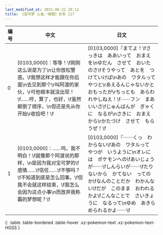```yaml
---
last_modified_at: 2021-06-22 20:12
title: 《宝可梦 心金／魂银》文本 117
---
```

| 编号 | 中文 | 日文 |
| ---- | ---- | ---- |
| 0 | [0103,0000]：等等！\f刚刚这么说是为了\n让你放松警惑。\f我想这样才能跟在你后面\n去见到那个\r叫阿渡的家伙，\r可他根本就没出现！\f……哼，算了，也好，\f虽然颠倒了顺序，\n但还是先从你开始\r收拾吧！\f | [0103,0000]『まてよ！\fさっきは　ああいって　おまえを\nゆだん　させて　おいたのさ\fそうやって　あとを　つけていけば\nあの　ワタルって　やつと\rあえるんじゃないかと　おもったが\rちっとも　あらわれやしねえ！\f⋯⋯フン　まあ　いいさ\fじゅんばんが　ぎゃくに　なるが\nさきに　おまえから\rかたづけ　させて　もらうぜ！\f |
| 1 | [0103,0000]：……呜，我不明白！\f就像那个阿渡说的那样，\n是因为我对宝可梦的\f感情……\f信任……\f不够吗？\f不知道到底是怎么回事。\f但我不会就这样结束，\f我怎么会因为这点小事\n而放弃我称霸的梦想呢？\f | [0103,0000]『⋯⋯くっ　わからない\fあの　ワタルって　やつが　いうように\nオレには　ポケモンへの\fあいじょうが⋯⋯\fしんらいが⋯⋯\fたりないから　かてない　ってのか\fなんのことだか　わかんない\fだが　このまま　おわれるかよ\fこんなことで　さいきょうに　なるって\nゆめ　あきらめられるかよ⋯⋯\f |
{: .table .table-bordered .table-hover .xz-pokemon-text .xz-pokemon-text-HGSS }